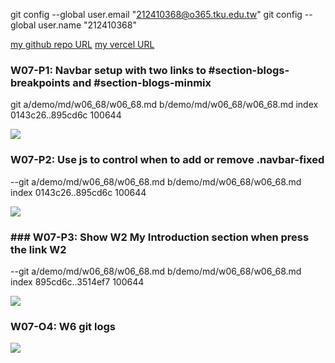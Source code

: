 git config --global user.email "212410368@o365.tku.edu.tw"
git config --global user.name "212410368"

[my github repo URL](https://github.com/github212410368/1121-sweb-demo-212410368)
[my vercel URL](http://127.0.0.1:5500/dev/index.html)

### W07-P1: Navbar setup with two links to #section-blogs-breakpoints and #section-blogs-minmix

git a/demo/md/w06_68/w06_68.md b/demo/md/w06_68/w06_68.md
index 0143c26..895cd6c 100644

![](w06-p1.png)

### W07-P2: Use js to control when to add or remove .navbar-fixed

--git a/demo/md/w06_68/w06_68.md b/demo/md/w06_68/w06_68.md
index 0143c26..895cd6c 100644

![](w06-p2.png)

### ### W07-P3: Show W2 My Introduction section when press the link W2

--git a/demo/md/w06_68/w06_68.md b/demo/md/w06_68/w06_68.md
index 895cd6c..3514ef7 100644

![](w06-p3.png)

### W07-O4: W6 git logs

![](w06-p4.png)
